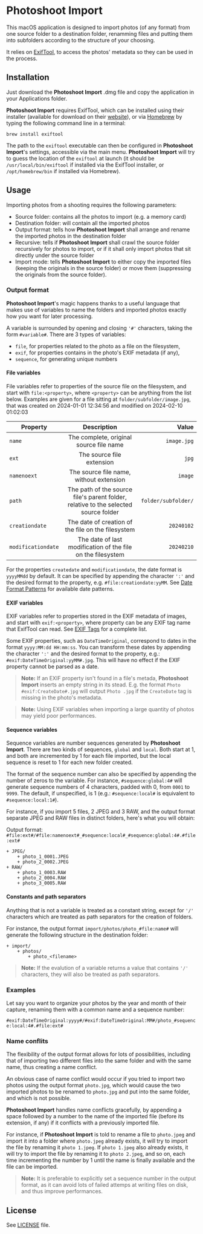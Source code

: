 
#  Photoshoot Import

This macOS application is designed to import photos (of any format) from one source folder to a destination folder, renamming files and putting them into subfolders according to the structure of your choosing.

It relies on [ExifTool](https://exiftool.org/), to access the photos' metadata so they can be used in the process.

## Installation

Just download the **Photoshoot Import** .dmg file and copy the application in your Applications folder.

**Photoshoot Import** requires ExifTool, which can be installed using their installer (available for download on their [website](https://exiftool.org/)), or via [Homebrew](https://brew.sh) by typing the following command line in a terminal:

`brew install exiftool`

The path to the `exiftool` executable can then be configured in **Photoshoot Import**'s settings, accessible via the main menu. **Photoshoot Import** will try to guess the location of the `exiftool` at launch (it should be `/usr/local/bin/exiftool` if installed via the ExifTool installer, or `/opt/homebrew/bin` if installed via Homebrew).

## Usage

Importing photos from a shooting requires the following parameters:

 - Source folder: contains all the photos to import (e.g. a memory card)
 - Destination folder: will contain all the imported photos
 - Output format: tells how **Photoshoot Import** shall arrange and rename the imported photos in the destination folder
 - Recursive: tells if **Photoshoot Import** shall crawl the source folder recursively for photos to import, or if it shall only import photos that sit directly under the source folder
 - Import mode: tells **Photoshoot Import** to either copy the imported files (keeping the originals in the source folder) or move them (suppressing the originals from the source folder).

### Output format

**Photoshoot Import**'s magic happens thanks to a useful language that makes use of variables to name the folders and imported photos exactly how you want for later processing.

A variable is surrounded by opening and closing `'#'` characters, taking the form `#variable#`. There are 3 types of variables:

 - `file`, for properties related to the photo as a file on the filesystem,
 - `exif`, for properties contains in the photo's EXIF metadata (if any),
 - `sequence`, for generating unique numbers

#### File variables

File variables refer to properties of the source file on the filesystem, and start with `file:<property>`, where `<property>` can be anything from the list below. Examples are given for a file sitting at `folder/subfolder/image.jpg`, that was created on 2024-01-01 12:34:56 and modified on 2024-02-10 01:02:03

| Property | Description | Value |
|----------|:-------------:|------:|
| `name` | The complete, original source file name | `image.jpg` |
| `ext`   |  The source file extension | `jpg` |
| `namenoext` | The source file name, without extension | `image` |
| `path` | The path of the source file's parent folder, relative to the selected source folder | `folder/subfolder/` |
| `creationdate` | The date of creation of the file on the filesystem | `20240102` |
| `modificationdate` | The date of last modification of the file on the filesystem | `20240210` |

For the properties `createdate` and `modificationdate`, the date format is `yyyyMMdd` by default. It can be specified by appending the character `':'` and the desired format to the property, e.g. `#file:creationdate:yyMM`. See [Date Format Patterns](https://www.unicode.org/reports/tr35/tr35-31/tr35-dates.html#Date_Format_Patterns) for available date patterns.


#### EXIF variables

EXIF variables refer to properties stored in the EXIF metadata of images, and start with `exif:<property>`, where property can be any EXIF tag name that ExifTool can read. See [EXIF Tags](https://exiftool.org/TagNames/EXIF.html) for a complete list.

Some EXIF properties, such as `DateTimeOriginal`, correspond to dates in the format `yyyy:MM:dd HH:mm:ss`. You can transform these dates by appending the character `':'` and the desired format to the property, e.g.: `#exif:DateTimeOriginal:yyMM#.jpg`. This will have no effect if the EXIF property cannot be parsed as a date.

> **Note:** If an EXIF property isn't found in a file's metada, **Photoshoot Import** inserts an empty string in its stead. E.g. the format `Photo #exif:CreateDate#.jpg` will output `Photo .jpg` if the `CreateDate` tag is missing in the photo's metadata.

> **Note:** Using EXIF variables when importing a large quantity of photos may yield poor performances.

#### Sequence variables

Sequence variables are number sequences generated by **Photoshoot Import**. There are two kinds of sequences, `global` and `local`. Both start at 1, and both are incremented by 1 for each file imported, but the local sequence is reset to 1 for each new folder created.

The format of the sequence number can also be specified by appending the number of zeros to the variable. For instance, `#sequence:global:4#` will generate sequence numbers of 4 characters, padded with 0, from `0001` to `9999`. The default, if unspecified, is 1 (e.g.: `#sequence:local#` is equivalent to `#sequence:local:1#`).

For instance, if you import 5 files, 2 JPEG and 3 RAW, and the output format separate JPEG and RAW files in distinct folders, here's what you will obtain:

Output format: `#file:ext#/#file:namenoext#_#sequence:local#_#sequence:global:4#.#file:ext#`

```
+ JPEG/
    + photo_1_0001.JPEG
    + photo_2_0002.JPEG
+ RAW/
    + photo_1_0003.RAW
    + photo_2_0004.RAW
    + photo_3_0005.RAW
```

#### Constants and path separators

Anything that is not a variable is treated as a constant string, except for `'/'` characters which are treated as path separators for the creation of folders.

For instance, the output format `import/photos/photo_#file:name#` will generate the following structure in the destination folder:

```
+ import/
    + photos/
        + photo_<filename>
```

> **Note:** If the evalution of a variable returns a value that contains `'/'` characters, they will also be treated as path separators.

### Examples

Let say you want to organize your photos by the year and month of their capture, renaming them with a common name and a sequence number:

`#exif:DateTimeOriginal:yyyy#/#exif:DateTimeOriginal:MM#/photo_#sequence:local:4#.#file:ext#`

### Name conflits

The flexibility of the output format allows for lots of possibilities, including that of importing two different files into the same folder and with the same name, thus creating a name conflict.

An obvious case of name conflict would occur if you tried to import two photos using the output format `photo.jpg`, which would cause the two imported photos to be renamed to `photo.jpg` and put into the same folder, and which is not possible.

**Photoshoot Import** handles name conflicts gracefully, by appending a space followed by a number to the name of the imported file (before its extension, if any) if it conflicts with a previously imported file.

For instance, if **Photoshoot Import** is told to rename a file to `photo.jpeg` and import it into a folder where `photo.jpeg` already exists, it will try to import the file by renaming it `photo 1.jpeg`.  If `photo 1.jpeg` also already exists, it will try to import the file by renaming it to `photo 2.jpeg`, and so on, each time incrementing the number by 1 until the name is finally available and the file can be imported.

> **Note:** It is preferable to explicitly set a sequence number in the output format, as it can avoid lots of failed attemps at writing files on disk, and thus improve performances.

## License

See [LICENSE](./LICENSE) file.
